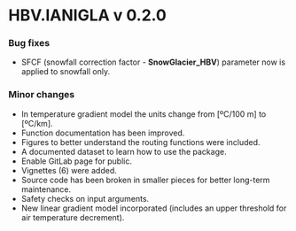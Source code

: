 # HBV.IANIGLA v 0.2.0

### Bug fixes
* SFCF (snowfall correction factor - **SnowGlacier_HBV**) parameter now is applied to snowfall only.

### Minor changes
* In temperature gradient model the units change from [ºC/100 m] to [ºC/km].
* Function documentation has been improved.
* Figures to better understand the routing functions were included.
* A documented dataset to learn how to use the package. 
* Enable GitLab page for public. 
* Vignettes (6) were added. 
* Source code has been broken in smaller pieces for better long-term maintenance. 
* Safety checks on input arguments. 
* New linear gradient model incorporated (includes an upper threshold for air temperature
 decrement).
